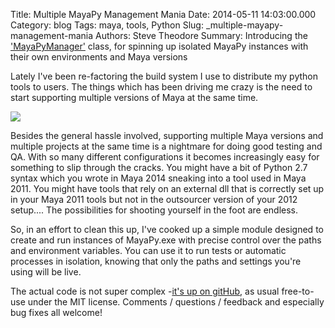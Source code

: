 Title: Multiple MayaPy Management Mania
Date: 2014-05-11 14:03:00.000
Category: blog
Tags: maya, tools, Python
Slug: _multiple-mayapy-management-mania
Authors: Steve Theodore
Summary: Introducing the ['MayaPyManager'](https://gist.github.com/theodox/2c712a91155c7e1c4c15) class, for spinning up isolated MayaPy instances with their own environments and Maya versions

Lately I've been re-factoring the build system I use to distribute my python tools to users.  The things which has been driving me crazy is the need to start supporting multiple versions of Maya at the same time.   
  

[![](http://www.opensrs.com/images/wordpress/uploads/2007/04/email-service-1/it-worked-on-my-machine.jpg)](http://www.opensrs.com/images/wordpress/uploads/2007/04/email-service-1/it-worked-on-my-machine.jpg)

  
Besides the general hassle involved, supporting multiple Maya versions and multiple projects at the same time is a nightmare for doing good testing and QA.  With so many different configurations it becomes increasingly easy for something to slip through the cracks.  You might have a bit of Python 2.7 syntax which you wrote in Maya 2014 sneaking into a tool used in Maya 2011. You might have tools that rely on an external dll that is correctly set up in your Maya 2011 tools but not in the outsourcer version of your 2012 setup.... The possibilities for shooting yourself in the foot are endless.  
  
So, in an effort to clean this up, I've cooked up a simple module designed to create and run instances of MayaPy.exe with precise control over the paths and environment variables.  You can use it to run tests or automatic processes in isolation, knowing that only the paths and settings you're using will be live.  
  
The actual code is not super complex -[it's up on gitHub](https://gist.github.com/theodox/2c712a91155c7e1c4c15), as usual free-to-use under the MIT license.  Comments / questions / feedback and especially bug fixes all welcome! 
  
  
  
  
  
  
  

